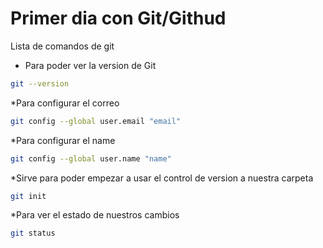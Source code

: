 # Primer dia con Git/Githud

Lista de comandos de git

* Para poder ver la version de Git

```bash
git --version
```

*Para configurar el correo

```bash
git config --global user.email "email"
```

*Para configurar el name

```bash
git config --global user.name "name"
```

*Sirve para poder empezar a usar el control de version a nuestra carpeta

```bash
git init
```

*Para ver el estado de nuestros cambios

```bash
git status
```
